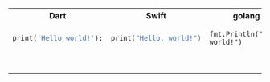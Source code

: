 <table>
<!--              row                -->
<tr>
<th>
  Dart
</th>
<th>
  Swift
</th>
<th>
  golang
</th>
<th>
  Objective-C
</th>
<th>
  Java
</th>
</tr>
<!--              row                -->
<tr>
<td>
  
  ```dart
  print('Hello world!');
  ```
</td>
<td>
  
  ```swift
  print("Hello, world!")
  ```
</td>
<td>

  ```golang
  fmt.Println("Hello world!")
  ```
</td>
<td>
  
  ```objective-c
  NSLog(@"Hello world!");
  ```
</td>
<td>
  
  ```java
  ```
</td>
</tr>

<!--              row                -->
<tr>
<td>

  ```dart
  ```
</td>
<td>

  ```swift
  ```
</td>
<td>

  ```golang
  ```
</td>
<td>

  ```objc
  ```
</td>
<td>

  ```java
  ```
</td>
</tr>
</table>
